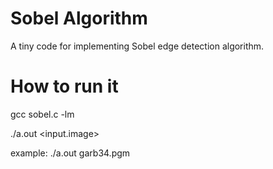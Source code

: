# Sobel Algorithm
 A tiny code for implementing Sobel edge detection algorithm.


# How to run it
 gcc sobel.c -lm

 ./a.out <input.image>

 example: ./a.out garb34.pgm
 